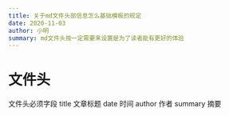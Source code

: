 ```yaml
---
title: 关于md文件头部信息怎么基础模板的规定
date: 2020-11-03
author: 小明
summary: md文件头按一定需要来设置是为了读者能有更好的体验
---
```


# 文件头

文件头必须字段
title  文章标题
date  时间
author 作者
summary 摘要